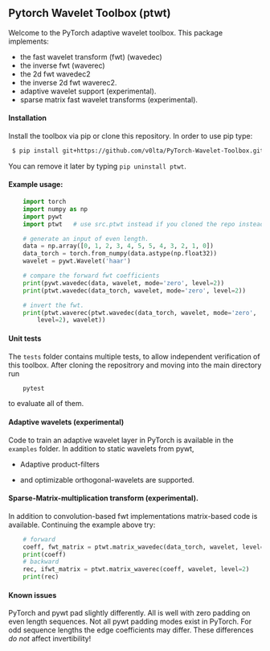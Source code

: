 ## Pytorch Wavelet Toolbox (ptwt)
Welcome to the PyTorch adaptive wavelet toolbox.
This package implements:

- the fast wavelet transform (fwt) (wavedec)
- the inverse fwt (waverec)
- the 2d fwt wavedec2
- the inverse 2d fwt waverec2.
- adaptive wavelet support (experimental).
- sparse matrix fast wavelet transforms (experimental).

#### Installation
Install the toolbox via pip or clone this repository. In order to
use pip type:
``` bash
 $ pip install git+https://github.com/v0lta/PyTorch-Wavelet-Toolbox.git
```
You can remove it later by typing ```pip uninstall ptwt```.

#### Example usage:
``` python
    import torch
    import numpy as np
    import pywt
    import ptwt   # use src.ptwt instead if you cloned the repo instead of using pip.

    # generate an input of even length.
    data = np.array([0, 1, 2, 3, 4, 5, 5, 4, 3, 2, 1, 0])
    data_torch = torch.from_numpy(data.astype(np.float32))
    wavelet = pywt.Wavelet('haar')

    # compare the forward fwt coefficients
    print(pywt.wavedec(data, wavelet, mode='zero', level=2))
    print(ptwt.wavedec(data_torch, wavelet, mode='zero', level=2))

    # invert the fwt.
    print(ptwt.waverec(ptwt.wavedec(data_torch, wavelet, mode='zero',
        level=2), wavelet))
```

#### Unit tests
The `tests` folder contains multiple tests, to allow independent
verification of this toolbox. After cloning the repositrory and moving
into the main directory run 

``` python
    pytest
```
to evaluate all of them.


#### Adaptive wavelets (experimental)
Code to train an adaptive wavelet layer in PyTorch is available in
the `examples` folder. In addition to static wavelets from pywt,

- Adaptive product-filters

- and optimizable orthogonal-wavelets are supported.

#### Sparse-Matrix-multiplication transform (experimental).
In addition to convolution-based fwt implementations 
matrix-based code is available. Continuing the example above
try:
``` python
    # forward
    coeff, fwt_matrix = ptwt.matrix_wavedec(data_torch, wavelet, level=2)
    print(coeff)
    # backward 
    rec, ifwt_matrix = ptwt.matrix_waverec(coeff, wavelet, level=2)
    print(rec)
```

#### Known issues
PyTorch and pywt pad slightly differently. All is well with zero padding 
on even length sequences. Not all pywt padding modes exist in PyTorch.
For odd sequence lengths the edge coefficients may differ.
These differences *do not* affect invertibility!
